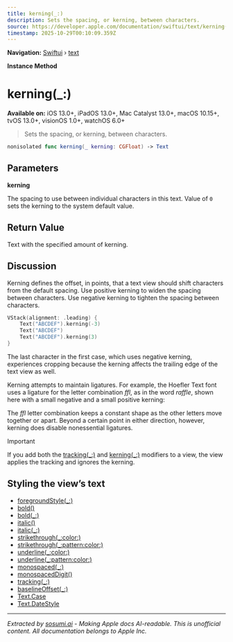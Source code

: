 ```yaml
---
title: kerning(_:)
description: Sets the spacing, or kerning, between characters.
source: https://developer.apple.com/documentation/swiftui/text/kerning(_:)
timestamp: 2025-10-29T00:10:09.359Z
---
```


**Navigation:** [Swiftui](/documentation/swiftui) › [text](/documentation/swiftui/text)

**Instance Method**

# kerning(_:)

**Available on:** iOS 13.0+, iPadOS 13.0+, Mac Catalyst 13.0+, macOS 10.15+, tvOS 13.0+, visionOS 1.0+, watchOS 6.0+

> Sets the spacing, or kerning, between characters.

```swift
nonisolated func kerning(_ kerning: CGFloat) -> Text
```

## Parameters

**kerning**

The spacing to use between individual characters in this text. Value of `0` sets the kerning to the system default value.



## Return Value

Text with the specified amount of kerning.

## Discussion

Kerning defines the offset, in points, that a text view should shift characters from the default spacing. Use positive kerning to widen the spacing between characters. Use negative kerning to tighten the spacing between characters.

```swift
VStack(alignment: .leading) {
    Text("ABCDEF").kerning(-3)
    Text("ABCDEF")
    Text("ABCDEF").kerning(3)
}
```

The last character in the first case, which uses negative kerning, experiences cropping because the kerning affects the trailing edge of the text view as well.



Kerning attempts to maintain ligatures. For example, the Hoefler Text font uses a ligature for the letter combination *ffl*, as in the word *raffle*, shown here with a small negative and a small positive kerning:



The *ffl* letter combination keeps a constant shape as the other letters move together or apart. Beyond a certain point in either direction, however, kerning does disable nonessential ligatures.



> [!IMPORTANT]
> If you add both the [tracking(_:)](/documentation/swiftui/text/tracking(_:)) and [kerning(_:)](/documentation/swiftui/text/kerning(_:)) modifiers to a view, the view applies the tracking and ignores the kerning.

## Styling the view’s text

- [foregroundStyle(_:)](/documentation/swiftui/text/foregroundstyle(_:))
- [bold()](/documentation/swiftui/text/bold())
- [bold(_:)](/documentation/swiftui/text/bold(_:))
- [italic()](/documentation/swiftui/text/italic())
- [italic(_:)](/documentation/swiftui/text/italic(_:))
- [strikethrough(_:color:)](/documentation/swiftui/text/strikethrough(_:color:))
- [strikethrough(_:pattern:color:)](/documentation/swiftui/text/strikethrough(_:pattern:color:))
- [underline(_:color:)](/documentation/swiftui/text/underline(_:color:))
- [underline(_:pattern:color:)](/documentation/swiftui/text/underline(_:pattern:color:))
- [monospaced(_:)](/documentation/swiftui/text/monospaced(_:))
- [monospacedDigit()](/documentation/swiftui/text/monospaceddigit())
- [tracking(_:)](/documentation/swiftui/text/tracking(_:))
- [baselineOffset(_:)](/documentation/swiftui/text/baselineoffset(_:))
- [Text.Case](/documentation/swiftui/text/case)
- [Text.DateStyle](/documentation/swiftui/text/datestyle)

---

*Extracted by [sosumi.ai](https://sosumi.ai) - Making Apple docs AI-readable.*
*This is unofficial content. All documentation belongs to Apple Inc.*
